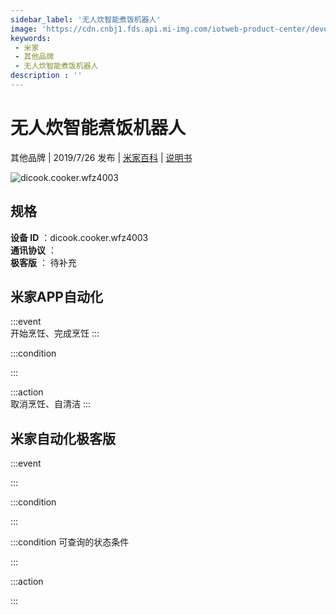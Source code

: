 ```yaml
---
sidebar_label: '无人炊智能煮饭机器人'
image: 'https://cdn.cnbj1.fds.api.mi-img.com/iotweb-product-center/developer_1592881973226hVvoG493.png?GalaxyAccessKeyId=AKVGLQWBOVIRQ3XLEW&Expires=9223372036854775807&Signature=lBUUZa3raFechG6H4kiLSxj4O4c='
keywords: 
 - 米家
 - 其他品牌
 - 无人炊智能煮饭机器人
description : ''
---
```

# 无人炊智能煮饭机器人

其他品牌 | 2019/7/26 发布 | [米家百科](https://home.mi.com/webapp/content/baike/product/index.html?model=dicook.cooker.wfz4003) | [说明书](https://home.mi.com/views/introduction.html?model=dicook.cooker.wfz4003&region=cn)

![dicook.cooker.wfz4003](https://cdn.cnbj1.fds.api.mi-img.com/iotweb-product-center/developer_1592881973226hVvoG493.png?GalaxyAccessKeyId=AKVGLQWBOVIRQ3XLEW&Expires=9223372036854775807&Signature=lBUUZa3raFechG6H4kiLSxj4O4c=)

## 规格  
> 
**设备 ID** ：dicook.cooker.wfz4003  
**通讯协议** ：  
**极客版**  ： 待补充 


## 米家APP自动化  

:::event  
开始烹饪、完成烹饪
:::

:::condition  

:::

:::action   
取消烹饪、自清洁
:::

## 米家自动化极客版  

:::event  

:::

:::condition  

:::

:::condition 可查询的状态条件  

:::

:::action  

:::

        

